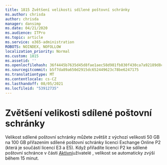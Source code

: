 ```yaml
---
title: 1815 Zvětšení velikosti sdílené poštovní schránky
ms.author: chrisda
author: chrisda
manager: dansimp
ms.date: 04/21/2020
ms.audience: ITPro
ms.topic: article
ms.service: o365-administration
ROBOTS: NOINDEX, NOFOLLOW
localization_priority: Normal
ms.custom: 1815
ms.assetid: ''
ms.openlocfilehash: 36f4445b7635d45d8fae1aec58d981fb830f430ca7a92189d8c038e04a86ef67
ms.sourcegitcommit: b5f7da89a650d2915dc652449623c78be6247175
ms.translationtype: MT
ms.contentlocale: cs-CZ
ms.lasthandoff: 08/05/2021
ms.locfileid: "53912735"
---
```

# <a name="increase-the-size-of-a-shared-mailbox"></a>Zvětšení velikosti sdílené poštovní schránky

Velikost sdílené poštovní schránky můžete zvětšit z výchozí velikosti 50 GB na 100 GB přiřazením sdílené poštovní schránky licenci Exchange Online P2 (která je součástí licencí E3 a E5). Když přiřadíte licenci P2 ke sdílené poštovní schránce v části [Aktivní](https://portal.office.com/adminportal/home)uživatelé , velikost se automaticky zvýší během 15 minut.

